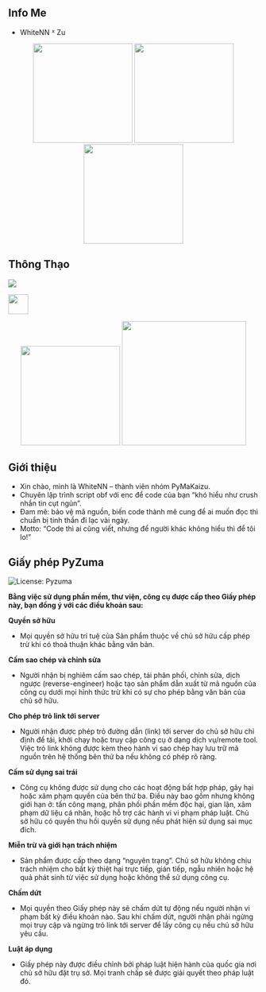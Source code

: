 ## Info Me 
 - WhiteNN ᕁ Zu

<p align="center">
  <img src="https://media0.giphy.com/media/78XCFBGOlS6keY1Bil/giphy.gif" width="200"/>
  <img src="https://media.giphy.com/media/v1.Y2lkPWVjZjA1ZTQ3OTlycHZ5OXh1c2hmZm1zcXVocDQzMHg3am9tYWZpaWhtOXAwandxZyZlcD12MV9naWZzX3JlbGF0ZWQmY3Q9Zw/jBOOXxSJfG8kqMxT11/giphy.gif" width="200"/>
  <img src="https://media.giphy.com/media/v1.Y2lkPWVjZjA1ZTQ3OTlycHZ5OXh1c2hmZm1zcXVocDQzMHg3am9tYWZpaWhtOXAwandxZyZlcD12MV9naWZzX3JlbGF0ZWQmY3Q9Zw/OLPQ6z2hlHmwFc4Hso/giphy.gif" width="200"/>
</p>



## Thông Thạo

![](https://img.shields.io/badge/-Python-3776AB?logo=python&logoColor=cyan)

<p align="left">
  <img src="https://cdn.jsdelivr.net/gh/devicons/devicon/icons/python/python-original.svg" width="40"/>
</p>
<p align="center">
 <img src="https://media.giphy.com/media/v1.Y2lkPWVjZjA1ZTQ3OTlycHZ5OXh1c2hmZm1zcXVocDQzMHg3am9tYWZpaWhtOXAwandxZyZlcD12MV9naWZzX3JlbGF0ZWQmY3Q9Zw/MD0svLSDeudszrNrp0/giphy.gif" width="200"/>
 <img src="https://media.giphy.com/media/v1.Y2lkPWVjZjA1ZTQ3OTlycHZ5OXh1c2hmZm1zcXVocDQzMHg3am9tYWZpaWhtOXAwandxZyZlcD12MV9naWZzX3JlbGF0ZWQmY3Q9Zw/nEFaVNgFGGRQdWbmRq/giphy.gif" width="250"/>
</p>

## Giới thiệu
 - Xin chào, mình là WhiteNN – thành viên nhóm PyMaKaizu.
 - Chuyên lập trình script obf với enc để code của bạn “khó hiểu như crush nhắn tin cụt ngủn”.
 - Đam mê: bảo vệ mã nguồn, biến code thành mê cung để ai muốn đọc thì chuẩn bị tinh thần đi lạc vài ngày.
 - Motto: “Code thì ai cũng viết, nhưng để người khác không hiểu thì để tôi lo!”


## Giấy phép PyZuma
![License: Pyzuma](https://img.shields.io/badge/License-Pyzuma-ff1493?style=for-the-badge&labelColor=0000ff)

**Bằng việc sử dụng phần mềm, thư viện, công cụ được cấp theo Giấy phép này, bạn đồng ý với các điều khoản sau:**

  **Quyền sở hữu**
 - Mọi quyền sở hữu trí tuệ của Sản phẩm thuộc về chủ sở hữu cấp phép trừ khi có thoả thuận khác bằng văn bản.

  **Cấm sao chép và chỉnh sửa**
 - Người nhận bị nghiêm cấm sao chép, tái phân phối, chỉnh sửa, dịch ngược (reverse-engineer) hoặc tạo sản phẩm dẫn xuất từ mã nguồn của công cụ dưới mọi hình thức trừ khi có sự cho phép bằng văn bản của chủ sở hữu.

  **Cho phép trỏ link tới server**
 - Người nhận được phép trỏ đường dẫn (link) tới server do chủ sở hữu chỉ định để tải, khởi chạy hoặc truy cập công cụ ở dạng dịch vụ/remote tool. Việc trỏ link không được kèm theo hành vi sao chép hay lưu trữ mã nguồn trên hệ thống bên thứ ba nếu không có phép rõ ràng.

  **Cấm sử dụng sai trái**
 - Công cụ không được sử dụng cho các hoạt động bất hợp pháp, gây hại hoặc xâm phạm quyền của bên thứ ba. Điều này bao gồm nhưng không giới hạn ở: tấn công mạng, phân phối phần mềm độc hại, gian lận, xâm phạm dữ liệu cá nhân, hoặc hỗ trợ các hành vi vi phạm pháp luật. Chủ sở hữu có quyền thu hồi quyền sử dụng nếu phát hiện sử dụng sai mục đích.

  **Miễn trừ và giới hạn trách nhiệm**
 - Sản phẩm được cấp theo dạng “nguyên trạng”. Chủ sở hữu không chịu trách nhiệm cho bất kỳ thiệt hại trực tiếp, gián tiếp, ngẫu nhiên hoặc hệ quả phát sinh từ việc sử dụng hoặc không thể sử dụng công cụ.

  **Chấm dứt**
 - Mọi quyền theo Giấy phép này sẽ chấm dứt tự động nếu người nhận vi phạm bất kỳ điều khoản nào. Sau khi chấm dứt, người nhận phải ngừng mọi truy cập và ngừng trỏ link tới server để lấy công cụ nếu chủ sở hữu yêu cầu.

  **Luật áp dụng**
 - Giấy phép này được điều chỉnh bởi pháp luật hiện hành của quốc gia nơi chủ sở hữu đặt trụ sở. Mọi tranh chấp sẽ được giải quyết theo pháp luật đó.
